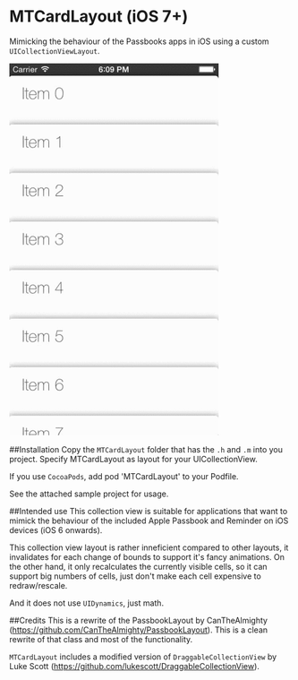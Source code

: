 MTCardLayout (iOS 7+)
===============

Mimicking the behaviour of the Passbooks apps in iOS using a custom `UICollectionViewLayout`.

![Crappy gif ahoy!](images/demo.gif)

##Installation
Copy the `MTCardLayout` folder that has the `.h` and `.m` into you project. Specify MTCardLayout as layout for your UICollectionView.

If you use `CocoaPods`, add pod 'MTCardLayout' to your Podfile.

See the attached sample project for usage.

##Intended use
This collection view is suitable for applications that want to mimick the behaviour of the included Apple Passbook and Reminder on iOS devices (iOS 6 onwards).

This collection view layout is rather inneficient compared to other layouts, it invalidates for each change of bounds to support it's fancy animations. On the other hand, it only recalculates the currently visible cells, so it can support big numbers of cells, just don't make each cell expensive to redraw/rescale.

And it does not use `UIDynamics`, just math.

##Credits
This is a rewrite of the PassbookLayout by CanTheAlmighty (https://github.com/CanTheAlmighty/PassbookLayout). This is a clean rewrite of that class and most of the functionality.

`MTCardLayout` includes a modified version of `DraggableCollectionView` by Luke Scott (https://github.com/lukescott/DraggableCollectionView).
